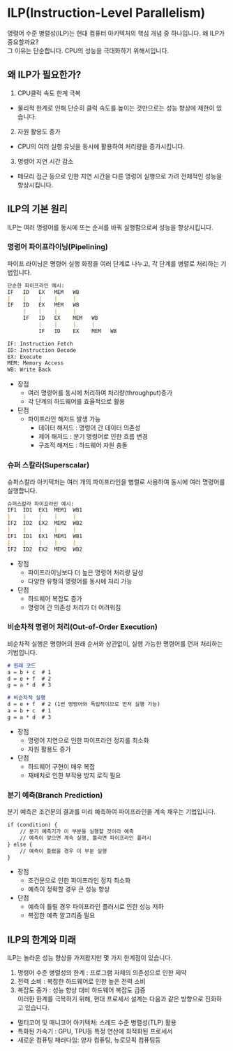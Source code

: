 # ILP(Instruction-Level Parallelism)
명령어 수준 병렬성(ILP)는 현대 컴퓨터 아키텍처의 핵심 개념 중 하나입니다. 왜 ILP가 중요할까요?<br>
그 이유는 단순합니다. CPU의 성능을 극대화하기 위해서입니다.
## 왜 ILP가 필요한가?
1. CPU클럭 속도 한계 극복
- 물리적 한계로 인해 단순히 클럭 속도를 높이는 것만으로는 성능 향상에 제한이 있습니다.
2. 자원 활용도 증가
- CPU의 여러 실행 유닛을 동시에 활용하여 처리량을 증가시킵니다.
3. 명령어 지연 시간 감소
- 메모리 접근 등으로 인한 지연 시간을 다른 명렁어 실행으로 가려 전체적인 성능을 향상시킵니다.
## ILP의 기본 원리
ILP는 여러 명령어를 동시에 또는 순서를 바꿔 실행함으로써 성능을 향상시킵니다.
### 명령어 파이프라이닝(Pipelining)
파이프 라이닝은 명령어 실행 화정을 여러 단계로 나누고, 각 단계를 병렬로 처리하는 기법입니다.
```markdown
단순한 파이프라인 예시:
IF   ID   EX   MEM   WB
|    |    |    |     |
IF   ID   EX   MEM   WB
     |    |    |     |
     IF   ID   EX    MEM   WB
          |    |     |     |
          IF   ID    EX    MEM   WB

IF: Instruction Fetch
ID: Instruction Decode
EX: Execute
MEM: Memory Access
WB: Write Back
```
- 장점
  - 여러 명령어를 동시에 처리하여 처리량(throughput)증가
  - 각 단계의 하드웨어를 효율적으로 활용
- 단점
  - 파이프라인 해저드 발생 가능
    - 데이터 해저드 : 명령어 간 데이터 의존성
    - 제어 해저드 : 분기 명령어로 인한 흐름 변경
    - 구조적 해저드 : 하드웨어 자원 충돌
### 슈퍼 스칼라(Superscalar)
슈퍼스칼라 아키텍처는 여러 개의 파이프라인을 병렬로 사용하여 동시에 여러 명령어를 실행합니다.
```markdown
슈퍼스칼라 파이프라인 예시:
IF1  ID1  EX1  MEM1  WB1
|    |    |    |     |
IF2  ID2  EX2  MEM2  WB2
|    |    |    |     |
IF1  ID1  EX1  MEM1  WB1
|    |    |    |     |
IF2  ID2  EX2  MEM2  WB2
```
- 장점
  - 파이프라이닝보다 더 높은 명령어 처리량 달성
  - 다양한 유형의 명령어를 동시에 처리 가능
- 단점
  - 하드웨어 복잡도 증가
  - 명령어 간 의존성 처리가 더 어려워짐
### 비순차적 명령어 처리(Out-of-Order Execution)
비순차적 실행은 명령어의 원래 순서와 상관없이, 실행 가능한 명령어를 먼저 처리하는 기법입니다.
```markdown
# 원래 코드
a = b + c  # 1
d = e + f  # 2
g = a * d  # 3

# 비순차적 실행
d = e + f  # 2 (1번 명령어와 독립적이므로 먼저 실행 가능)
a = b + c  # 1
g = a * d  # 3
```
- 장점
  - 명령어 지연으로 인한 파이프라인 정지를 최소화
  - 자원 활용도 증가
- 단점
  - 하드웨어 구현이 매우 복잡
  - 재배치로 인한 부작용 방지 로직 필요
### 분기 예측(Branch Prediction)
분기 예측은 조건문의 결과를 미리 예측하여 파이프라인을 계속 채우는 기법입니다.
```markdown
if (condition) {
    // 분기 예측기가 이 부분을 실행할 것이라 예측
    // 예측이 맞으면 계속 실행, 틀리면 파이프라인 플러시
} else {
    // 예측이 틀렸을 경우 이 부분 실행
}
```
- 장점
  - 조건문으로 인한 파이프라인 정지 최소화
  - 예측이 정확할 경우 큰 성능 향상
- 단점
  - 예측이 틀릴 경우 파이프라인 플러시로 인한 성능 저하
  - 복잡한 예측 알고리즘 필요
## ILP의 한계와 미래
ILP는 놀라운 성능 향상을 가져왔지만 몇 가지 한계점이 있습니다.
1. 명령어 수준 병렬성의 한계 : 프로그램 자체의 의존성으로 인한 제약
2. 전력 소비 : 복잡한 하드웨어로 인한 높은 전력 소비
3. 복잡도 증가 : 성능 향상 대비 하드웨어 복잡도 급증
<br> 이러한 한계를 극복하기 위해, 현대 프로세서 설계는 다음과 같은 방향으로 진화하고 있습니다.
- 멀티코어 및 매니코어 아키텍처: 스레드 수준 병렬성(TLP) 활용
- 특화된 가속기 : GPU, TPU등 특정 연산에 최적화된 프로세서
- 새로운 컴퓨팅 패러다임: 양자 컴퓨팅, 뉴로모픽 컴퓨팅등
